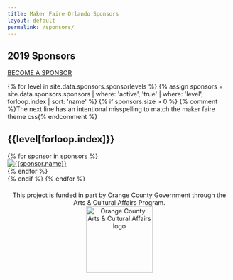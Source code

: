 ```yaml
---
title: Maker Faire Orlando Sponsors
layout: default
permalink: /sponsors/
---
```

<div class="container sponsors-landing">

  <div class="row padbottom">
    <div class="col-xs-12">
      <h2 class="pull-left">2019 Sponsors</h2>
      <a class="sponsors-btn-top" href="/become-a-sponsor/">BECOME A SPONSOR</a>
    </div>
  </div>


  {% for level in site.data.sponsors.sponsorlevels %}
    {% assign sponsors = site.data.sponsors.sponsors | where: 'active', 'true' | where: 'level', forloop.index | sort: 'name' %}
    {% if sponsors.size > 0 %}
      {% comment %}The next line has an intentional misspelling to match the maker faire theme css{% endcomment %}
      <div class="row spnosors-row" style="padding-bottom:0px">
        <div class="col-xs-12">
          <h2 class="text-center sponsors-type">{{level[forloop.index]}}</h2>
            <div class="faire-sponsors-box">
            {% for sponsor in sponsors %}
              <div class="sponsors-box-lg" style="width: 200px" id="{{sponsor.name}}">
                <a href="{{sponsor.url}}" target="_blank"><img src="/assets/images/sponsors/{{sponsor.logo}}" class="img-responsive" style="max-width:150px; max-height:150px; margin-left: auto; margin-right:auto;" alt="{{sponsor.name}}"></a>
              </div>
            {% endfor %}
            </div>
        </div>
      </div>
     {% endif %}
  {% endfor %}


  <div class="row spnosors-row">
    <p style="margin-top: 20px;text-align: center">This project is funded in part by Orange County Government through the Arts &amp; Cultural Affairs Program.<br>
    <img class="alignnone size-full wp-image-25608" src="{{ 'assets/images/site-branding/leaper_150x150.jpg' | relative_url }}" alt="Orange County Arts & Cultural Affairs logo" width="150" height="150">
    </p>
  </div>

</div>
